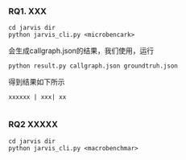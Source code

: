 









### RQ1. XXX



```
cd jarvis dir
python jarvis_cli.py <microbencark>
```





会生成callgraph.json的结果，我们使用，运行



```
python result.py callgraph.json groundtruh.json
```



得到结果如下所示

```
xxxxxx | xxx| xx


```



### RQ2 XXXXX



```
cd jarvis dir
python jarvis_cli.py <macrobenchmar>
```





